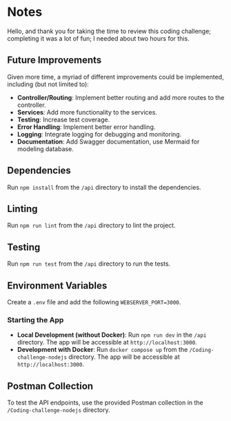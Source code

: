 # Notes

Hello, and thank you for taking the time to review this coding challenge; completing it was a lot of fun; I needed about two hours for this.

## Future Improvements
Given more time, a myriad of different improvements could be implemented, including (but not limited to):
- **Controller/Routing**: Implement better routing and add more routes to the controller.
- **Services**: Add more functionality to the services.
- **Testing**: Increase test coverage.
- **Error Handling**: Implement better error handling.
- **Logging**: Integrate logging for debugging and monitoring.
- **Documentation**: Add Swagger documentation, use Mermaid for modeling database.

## Dependencies
Run `npm install` from the `/api` directory to install the dependencies.

## Linting 
Run `npm run lint` from the `/api` directory to lint the project.

## Testing 
Run `npm run test` from the `/api` directory to run the tests.

## Environment Variables
Create a `.env` file and add the following `WEBSERVER_PORT=3000`.

### Starting the App
- **Local Development (without Docker)**: Run `npm run dev` in the `/api` directory. The app will be accessible at `http://localhost:3000`.
- **Development with Docker**: Run `docker compose up` from the `/Coding-challenge-nodejs` directory. The app will be accessible at `http://localhost:3000`.

## Postman Collection
To test the API endpoints, use the provided Postman collection in the `/Coding-challenge-nodejs` directory.